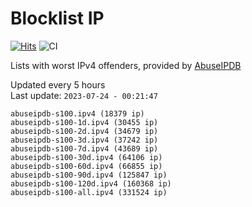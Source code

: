 # Blocklist IP

[![Hits](https://hits.seeyoufarm.com/api/count/incr/badge.svg?url=https%3A%2F%2Fgithub.com%2Fborestad%2Fblocklist-ip%2F&count_bg=%2379C83D&title_bg=%23555555&icon=&icon_color=%23E7E7E7&title=hits&edge_flat=false)](https://hits.seeyoufarm.com)  ![CI](https://img.shields.io/github/workflow/status/borestad/blocklist-ip/CI?style=flat-square)

Lists with worst IPv4 offenders, provided by [AbuseIPDB](https://www.abuseipdb.com/)

<!-- FOOTER-PLACEHOLDER -->
Updated every 5 hours<br>
Last update: `2023-07-24 - 00:21:47`
```
abuseipdb-s100.ipv4 (18379 ip)
abuseipdb-s100-1d.ipv4 (30455 ip)
abuseipdb-s100-2d.ipv4 (34679 ip)
abuseipdb-s100-3d.ipv4 (37242 ip)
abuseipdb-s100-7d.ipv4 (43689 ip)
abuseipdb-s100-30d.ipv4 (64106 ip)
abuseipdb-s100-60d.ipv4 (66855 ip)
abuseipdb-s100-90d.ipv4 (125847 ip)
abuseipdb-s100-120d.ipv4 (160368 ip)
abuseipdb-s100-all.ipv4 (331524 ip)
```
